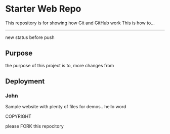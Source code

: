 # Starter Web Repo

This repository is for showing how Git and GitHub work
This is how to...

*********

new status before push

## Purpose

the purpose of this project is to, more changes from 

## Deployment


### John

Sample website with plenty of files for demos.. hello word

COPYRIGHT

please FORK this repocitory